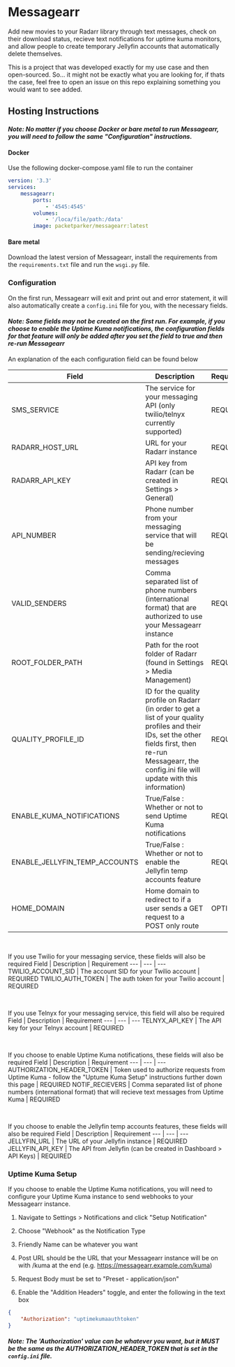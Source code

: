 # Messagearr

Add new movies to your Radarr library through text messages, check on their download status, recieve text notifications for uptime kuma monitors, and allow people to create temporary Jellyfin accounts that automatically delete themselves.

This is a project that was developed exactly for my use case and then open-sourced. So... it might not be exactly what you are looking for, if thats the case, feel free to open an issue on this repo explaining something you would want to see added.

## Hosting Instructions

#### *Note: No matter if you choose Docker or bare metal to run Messagearr, you will need to follow the same "Configuration" instructions.*

#### **Docker**
Use the following docker-compose.yaml file to run the container
```yaml
version: '3.3'
services:
    messagearr:
        ports:
            - '4545:4545'
        volumes:
            - '/loca/file/path:/data'
        image: packetparker/messagearr:latest
```

#### **Bare metal**
Download the latest version of Messagearr, install the requirements from the `requirements.txt` file and run the `wsgi.py` file.

### Configuration

On the first run, Messagearr will exit and print out and error statement, it will also automatically create a `config.ini` file for you, with the necessary fields.

#### *Note: Some fields may not be created on the first run. For example, if you choose to enable the Uptime Kuma notifications, the configuration fields for that feature will only be added after you set the field to true and then re-run Messagearr*

An explanation of the each configuration field can be found below

Field | Description | Requirement
--- | --- | ---
SMS_SERVICE | The service for your messaging API (only twilio/telnyx currently supported) | REQUIRED
RADARR_HOST_URL | URL for your Radarr instance | REQUIRED
RADARR_API_KEY | API key from Radarr (can be created in Settings > General) | REQUIRED
API_NUMBER | Phone number from your messaging service that will be sending/recieving messages | REQUIRED
VALID_SENDERS | Comma separated list of phone numbers (international format) that are authorized to use your Messagearr instance | REQUIRED
ROOT_FOLDER_PATH | Path for the root folder of Radarr (found in Settings > Media Management) | REQUIRED
QUALITY_PROFILE_ID | ID for the quality profile on Radarr (in order to get a list of your quality profiles and their IDs, set the other fields first, then re-run Messagearr, the config.ini file will update with this information) | REQUIRED
ENABLE_KUMA_NOTIFICATIONS | True/False : Whether or not to send Uptime Kuma notifications | REQUIRED
ENABLE_JELLYFIN_TEMP_ACCOUNTS | True/False : Whether or not to enable the Jellyfin temp accounts feature | REQUIRED
HOME_DOMAIN | Home domain to redirect to if a user sends a GET request to a POST only route | OPTIONAL

<br>

If you use Twilio for your messaging service, these fields will also be required
Field | Description | Requirement
--- | --- | ---
TWILIO_ACCOUNT_SID | The account SID for your Twilio account | REQUIRED
TWILIO_AUTH_TOKEN | The auth token for your Twilio account | REQUIRED

<br>

If you use Telnyx for your messaging service, this field will also be required
Field | Description | Requirement
--- | --- | ---
TELNYX_API_KEY | The API key for your Telnyx account | REQUIRED

<br>

If you choose to enable Uptime Kuma notifications, these fields will also be required
Field | Description | Requirement
--- | --- | ---
AUTHORIZATION_HEADER_TOKEN | Token used to authorize requests from Uptime Kuma - follow the "Uptume Kuma Setup" instructions further down this page | REQUIRED
NOTIF_RECIEVERS | Comma separated list of phone numbers (international format) that will recieve text messages from Uptime Kuma | REQUIRED

<br>

If you choose to enable the Jellyfin temp accounts features, these fields will also be required
Field | Description | Requirement
--- | --- | ---
JELLYFIN_URL | The URL of your Jellyfin instance | REQUIRED
JELLYFIN_API_KEY | The API from Jellyfin (can be created in Dashboard > API Keys) | REQUIRED

### Uptime Kuma Setup
If you choose to enable the Uptime Kuma notifications, you will need to configure your Uptime Kuma instance to send webhooks to your Messagearr instance.

1. Navigate to Settings > Notifications and click "Setup Notification"

2. Choose "Webhook" as the Notification Type

3. Friendly Name can be whatever you want

4. Post URL should be the URL that your Messagearr instance will be on with /kuma at the end (e.g. https://messagearr.example.com/kuma)

5. Request Body must be set to "Preset - application/json"

6. Enable the "Addition Headers" toggle, and enter the following in the text box
```json
{
    "Authorization": "uptimekumaauthtoken"
}
```
#### *Note: The 'Authorization' value can be whatever you want, but it MUST be the same as the AUTHORIZATION_HEADER_TOKEN that is set in the `config.ini` file.*